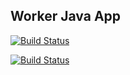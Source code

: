 ## Worker Java App


[![Build Status](http://jenkins.vialactea.mx:8080/buildStatus/icon?job=instavote%2Fworker-build)](http://jenkins.vialactea.mx:8080/job/instavote/job/worker-build/)


[![Build Status](http://jenkins.vialactea.mx:8080/buildStatus/icon?job=instavote%2Fworker-test&subject=UnitTest)](http://jenkins.vialactea.mx:8080/job/instavote/job/worker-test/)
